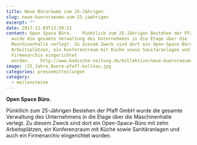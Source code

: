 ```yaml
---
title: Neue Büroräume zum 25-Jährigen
slug: neue-bueroraeume-zum-25-jaehrigen
excerpt: ""
date: 2017-11-03T13:59:21
content: Open Space Büro.    Pünktlich zum 25-Jährigen Bestehen der Pfaff GmbH
  wurde die gesamte Verwaltung des Unternehmens in die Etage über die
  Maschinenhalle verlegt. Zu diesem Zweck sind dort ein Open-Space-Büro mit zehn
  Arbeitsplätzen, ein Konferenzraum mit Küche sowie Sanitäranlagen und auch ein
  Firmenarchiv eingerichtet
  worden.    http://www.badische-zeitung.de/kollektive/neue-bueroraeume-ueber-der-maschinenhalle&#8211;144104156.html
image: /25_Jahre_Buero-pfaff-kollnau.jpg
categories: pressemitteilungen
category:
  - meilensteine
---
```

<strong>Open Space Büro.</strong></p>

<p>Pünktlich zum 25-Jährigen Bestehen der Pfaff GmbH wurde die gesamte Verwaltung des Unternehmens in die Etage über die Maschinenhalle verlegt. Zu diesem Zweck sind dort ein Open-Space-Büro mit zehn Arbeitsplätzen, ein Konferenzraum mit Küche sowie Sanitäranlagen und auch ein Firmenarchiv eingerichtet worden.</p>